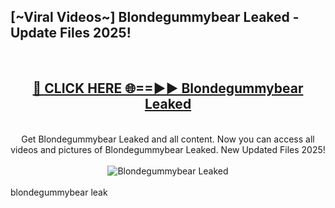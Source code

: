 <h2>[~Viral Videos~] Blondegummybear Leaked - Update Files 2025!</h2>
<br>
<div align="center">
<h2><a href="https://betterlinks.top/A2PfLJ" rel="nofollow">🔴 CLICK HERE 🌐==►► Blondegummybear Leaked</a></h2>
<br>
Get Blondegummybear Leaked and all content. Now you can access all videos and pictures of Blondegummybear Leaked. New Updated Files 2025!
<br>
<br>
<a href="https://betterlinks.top/A2PfLJ" rel="nofollow" data-target="animated-image.originalLink"><img src="https://i.ibb.co.com/WyWwxjT/player-gif2.gif" alt="Blondegummybear Leaked" style="max-width: 100%; display: inline-block;" data-target="animated-image.originalImage"></a>
</div>
<br>
blondegummybear leak